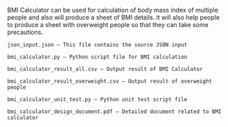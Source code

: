 

BMI Calculator can be used for calculation of body mass index of multiple people and also will produce a sheet of BMI details. it will also help people to produce a sheet with overweight people so that they can take some precautions. 


    json_input.json – This file contains the source JSON input

    bmi_calculator.py – Python script file for BMI calculation

    bmi_calculator_result_all.csv – Output result of BMI Calculator

    bmi_calculator_result_overweight.csv – Output result of overweight people

    bmi_calculator_unit_test.py – Python unit test script file

    bmi_calculator_design_document.pdf – Detailed document related to BMI calculator
